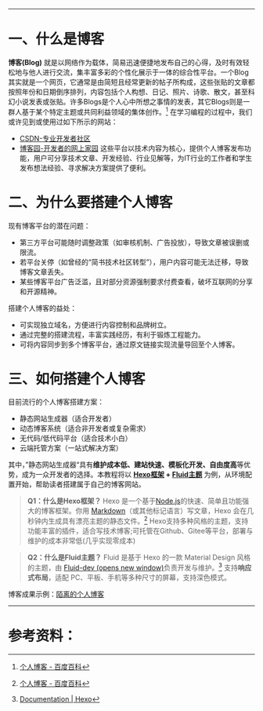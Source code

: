 ___
# 一、什么是博客

**博客(Blog)** 就是以网络作为载体，简易迅速便捷地发布自己的心得，及时有效轻松地与他人进行交流，集丰富多彩的个性化展示于一体的综合性平台。一个Blog其实就是一个网页，它通常是由简短且经常更新的帖子所构成，这些张贴的文章都按照年份和日期倒序排列，内容包括个人构想、日记、照片、诗歌、散文，甚至科幻小说发表或张贴。许多Blogs是个人心中所想之事情的发表，其它Blogs则是一群人基于某个特定主题或共同利益领域的集体创作。[^1]
在学习编程的过程中，我们或许见到或使用过如下所示的网站：
- [CSDN-专业开发者社区](https://www.csdn.net/)
- [博客园-开发者的网上家园](https://www.cnblogs.com/)
这些平台以技术内容为核心，提供个人博客发布功能，用户可分享技术文章、开发经验、行业见解等，为IT行业的工作者和学生发布想法经验、寻求解决方案提供了便利。

# 二、为什么要搭建个人博客

现有博客平台的潜在问题：
- 第三方平台可能随时调整政策（如审核机制、广告投放），导致文章被误删或限流。
- 若平台关停（如曾经的“简书技术社区转型”），用户内容可能无法迁移，导致博客文章丢失。
- 某些博客平台广告泛滥，且对部分资源强制要求付费查看，破坏互联网的分享和开源精神。

搭建个人博客的益处：
- 可实现独立域名，方便进行内容控制和品牌树立。
- 通过完整的搭建流程，丰富实践经历，有利于锻炼工程能力。
- 可将内容同步到多个博客平台，通过原文链接实现流量导回至个人博客。

# 三、如何搭建个人博客

目前流行的个人博客搭建方案：
- 静态网站生成器（适合开发者）
- 动态博客系统（适合非开发者或复杂需求）
- 无代码/低代码平台（适合技术小白）
- 云端托管方案（一站式解决方案）

其中，”静态网站生成器“具有**维护成本低、建站快速、模板化开发、自由度高**等优势，成为一众开发者的选择。本教程将以 **[Hexo框架](https://hexo.io/docs/) + [Fluid主题](https://hexo.fluid-dev.com/docs/start/)** 为例，从环境配置开始，帮助读者搭建属于自己的博客网站。

>  **Q1：什么是Hexo框架？**
>  Hexo 是一个基于[Node.js](https://nodejs.cn/)的快速、简单且功能强大的博客框架。你用 [Markdown](http://daringfireball.net/projects/markdown/)（或其他标记语言）写文章，Hexo 会在几秒钟内生成具有漂亮主题的静态文件。[^1]
>  Hexo支持多种风格的主题，支持功能丰富的插件，适合写技术博客;可托管在Github、Gitee等平台，部署与维护的成本非常低(几乎实现零成本)

> **Q2：什么是Fluid主题？**
> Fluid 是基于 Hexo 的一款 Material Design 风格的主题，由 [Fluid-dev (opens new window)](https://github.com/fluid-dev)负责开发与维护。[^2]
> 支持**响应式布局**，适配 PC、平板、手机等多种尺寸的屏幕，支持深色模式。

博客成果示例：[陌离的个人博客](https://blog.morely.top/)

___
# 参考资料：

[^1]: [个人博客 - 百度百科](https://baike.baidu.com/item/%E4%B8%AA%E4%BA%BA%E5%8D%9A%E5%AE%A2/5466014)
[^2]: [Documentation | Hexo](https://hexo.io/docs/)
[^3]: [开始使用 | Hexo Fluid用户手册](https://hexo.fluid-dev.com/docs/start/)
